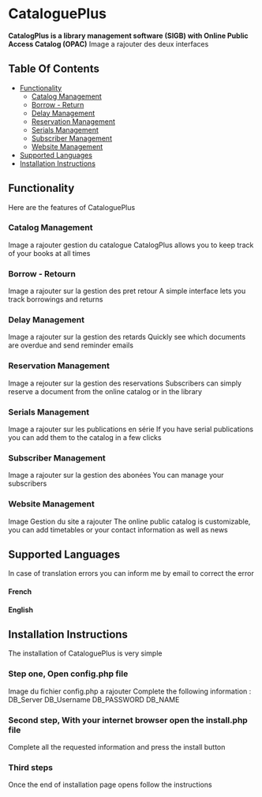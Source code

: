 # CataloguePlus
**CatalogPlus is a library management software (SIGB) with Online Public Access Catalog (OPAC)**
Image a rajouter des deux interfaces
## Table Of Contents
 - [Functionality](#Functionality)
   - [Catalog Management](#-Catalog-Management)
   - [Borrow - Return](#-loanreturn)
   - [Delay Management](#-delaymanagement)
   - [Reservation Management](#-reservationmanagement)
   - [Serials Management](#-serialmanagement)
   - [Subscriber Management](#-subscribermanagement)
   - [Website Management](#-websitemanagement)
 - [Supported Languages](#supportedlanguages)
 - [Installation Instructions](#installation)
## Functionality
Here are the features of CataloguePlus
### Catalog Management
Image a rajouter gestion du catalogue
CatalogPlus allows you to keep track of your books at all times
### Borrow - Retourn
Image a rajouter sur la gestion des pret retour
A simple interface lets you track borrowings and returns
### Delay Management
Image a rajouter sur la gestion des retards
Quickly see which documents are overdue and send reminder emails
### Reservation Management
Image a rejouter sur la gestion des reservations
Subscribers can simply reserve a document from the online catalog or in the library
### Serials Management
Image a rajouter sur les publications en série
If you have serial publications you can add them to the catalog in a few clicks
### Subscriber Management
Image a rajouter sur la gestion des abonées
You can manage your subscribers
### Website Management
Image Gestion du site a rajouter
The online public catalog is customizable, you can add timetables or your contact information as well as news
## Supported Languages
In case of translation errors you can inform me by email to correct the error
#### French
#### English
## Installation Instructions
The installation of CataloguePlus is very simple
### Step one, Open config.php file
Image du fichier config.php a rajouter
Complete the following information : DB_Server DB_Username DB_PASSWORD DB_NAME
### Second step, With your internet browser open the install.php file
Complete all the requested information and press the install button
### Third steps
Once the end of installation page opens follow the instructions
